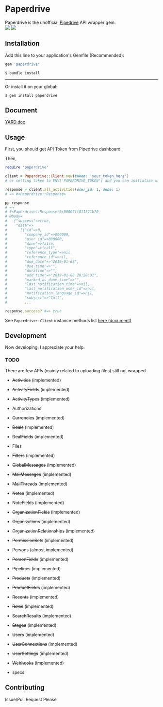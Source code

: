 # Paperdrive

Paperdrive is the unofficial [Pipedrive](https://www.pipedrive.com/) API wrapper gem.  
[![](https://img.shields.io/travis/rnitta/Paperdrive/master.svg?style=popout-square)](https://travis-ci.org/rnitta/Paperdrive)
[![](https://img.shields.io/gem/v/Paperdrive.svg?style=popout-square)](https://rubygems.org/gems/Paperdrive)

## Installation

Add this line to your application's Gemfile (Recommended):

```ruby
gem 'paperdrive'
```

```shell
$ bundle install
```

---

Or install it on your global:

```shell
$ gem install paperdrive
```

## Document
[YARD doc](https://paperdrive-doc.netlify.com/)

## Usage

First, you should get API Token from Pipedrive dashboard.

Then,

```ruby
require 'paperdrive'

client = Paperdrive::Client.new(token: 'your_token_here')
# or setting token to ENV['PAPERDRIVE_TOKEN'] and you can initialize with `Paperdrive::Client.new`.

response = client.all_activities(user_id: 1, done: 1)
# => #<Paperdrive::Response> 

pp response
# =>
# #<Paperdrive::Response:0x00007ff811221b70
# @body=
#   {"success"=>true,
#    "data"=>
#      [{"id"=>0,
#        "company_id"=>000000,
#        "user_id"=>000000,
#        "done"=>false,
#        "type"=>"call",
#        "reference_type"=>nil,
#        "reference_id"=>nil,
#        "due_date"=>"2019-01-08",
#        "due_time"=>"",
#        "duration"=>"",
#        "add_time"=>"2019-01-08 20:28:31",
#        "marked_as_done_time"=>"",
#        "last_notification_time"=>nil,
#        "last_notification_user_id"=>nil,
#        "notification_language_id"=>nil,
#        "subject"=>"Call",
#        ...

response.success? #=> true

```

See `Paperdrive::Client` instance methods list [here (document)](https://paperdrive-doc.netlify.com/paperdrive/client)


## Development

Now developing, I appreciate your help.


### TODO
There are few APIs (mainly related to uploading files) still not wrapped.

- ~~Activities~~ (implemented)
- ~~ActivityFields~~ (implemented)
- ~~ActivityTypes~~ (implemented)
- Authorizations
- ~~Currencies~~ (implemented)
- ~~Deals~~ (implemented)
- ~~DealFields~~ (implemented)
- Files
- ~~Filters~~ (implemented)
- ~~GlobalMessages~~ (implemented)
- ~~MailMessages~~ (implemented)
- ~~MailThreads~~ (implemented)
- ~~Notes~~ (implemented)
- ~~NoteFields~~ (implemented)
- ~~OrganizationFields~~ (implemented)
- ~~Organizations~~ (implemented)
- ~~OrganizationRelationships~~ (implemented)
- ~~PermissionSets~~ (implemented)
- Persons (almost implemented)
- ~~PersonFields~~ (implemented)
- ~~Pipelines~~ (implemented)
- ~~Products~~ (implemented)
- ~~ProductFields~~ (implemented)
- ~~Recents~~ (implemented)
- ~~Roles~~ (implemented)
- ~~SearchResults~~ (implemented)
- ~~Stages~~ (implemented)
- ~~Users~~ (implemented)
- ~~UserConnections~~ (implemented)
- ~~UserSettings~~ (implemented)
- ~~Webhooks~~ (implemented)

- specs

## Contributing

Issue/Pull Request Please
